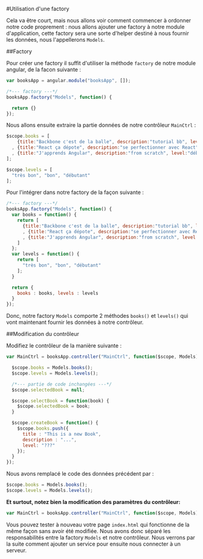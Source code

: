#Utilisation d'une factory

Cela va être court, mais nous allons voir comment commencer à ordonner notre code proprement : nous allons ajouter une factory à notre module d'application, cette factory sera une sorte d'helper destiné à nous fournir les données, nous l'appellerons `Models`.

##Factory

Pour créer une factory il suffit d'utiliser la méthode `factory` de notre module angular, de la facon suivante :

```javascript
var booksApp = angular.module("booksApp", []);

/*--- factory ---*/
booksApp.factory("Models", function() {

  return {}
});
```

Nous allons ensuite extraire la partie données de notre contrôleur `MainCtrl` :

```javascript
$scope.books = [
    {title:"Backbone c'est de la balle", description:"tutorial bb", level:"très bon"}
  , {title:"React ça dépote", description:"se perfectionner avec React", level:"bon"}
  , {title:"J'apprends Angular", description:"from scratch", level:"débutant"}
];

$scope.levels = [
  "très bon", "bon", "débutant"
];
```

Pour l'intégrer dans notre factory de la façon suivante :

```javascript
/*--- factory ---*/
booksApp.factory("Models", function() {
  var books = function() {
    return [
      {title:"Backbone c'est de la balle", description:"tutorial bb", level:"très bon"}
      , {title:"React ça dépote", description:"se perfectionner avec React", level:"bon"}
      , {title:"J'apprends Angular", description:"from scratch", level:"débutant"}
    ]
  };
  var levels = function() {
    return [
      "très bon", "bon", "débutant"
    ];
  }

  return {
    books : books, levels : levels
  }
});
```

Donc, notre factory `Models` comporte 2 méthodes `books()` et `levels()` qui vont maintenant fournir les données à notre contrôleur.

##Modification du contrôleur

Modifiez le contrôleur de la manière suivante :

```javascript
var MainCtrl = booksApp.controller("MainCtrl", function($scope, Models) {

  $scope.books = Models.books();
  $scope.levels = Models.levels();

  /*--- partie de code inchangées ---*/
  $scope.selectedBook = null;

  $scope.selectBook = function(book) {
    $scope.selectedBook = book;
  }

  $scope.createBook = function() {
    $scope.books.push({
      title : "This is a new Book",
      description : "...",
      level: "???"
    });
  }
});
```

Nous avons remplacé le code des données précédent par :

```javascript
$scope.books = Models.books();
$scope.levels = Models.levels();
```

**Et surtout, notez bien la modification des paramètres du contrôleur:**

```javascript
var MainCtrl = booksApp.controller("MainCtrl", function($scope, Models) {})
```

Vous pouvez tester à nouveau votre page `index.html` qui fonctionne de la même façon sans avoir été modifiée. Nous avons donc séparé les responsabilités entre la factory `Models` et notre contrôleur.
Nous verrons par la suite comment ajouter un service pour ensuite nous connecter à un serveur.
